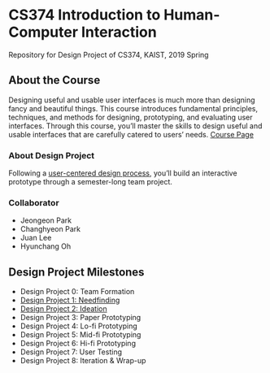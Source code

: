 # CS374 Introduction to Human-Computer Interaction
Repository for Design Project of CS374, KAIST, 2019 Spring 

## About the Course
Designing useful and usable user interfaces is much more than designing fancy and beautiful things. This course introduces fundamental principles, techniques, and methods for designing, prototyping, and evaluating user interfaces. Through this course, you’ll master the skills to design useful and usable interfaces that are carefully catered to users’ needs. [Course Page](https://www.kixlab.org/courses/cs374-spring-2019/index.html)

### About Design Project
Following a [user-centered design process](https://www.kixlab.org/courses/cs374-spring-2019/projects.html), you’ll build an interactive prototype through a semester-long team project.

### Collaborator
* Jeongeon Park
* Changhyeon Park
* Juan Lee
* Hyunchang Oh

## Design Project Milestones
* Design Project 0: Team Formation
* [Design Project 1: Needfinding](./documents/DP1/DP1_Needfinding.md)
* [Design Project 2: Ideation](./documents/DP2/DP2_Ideation.md)
* Design Project 3: Paper Prototyping
* Design Project 4: Lo-fi Prototyping
* Design Project 5: Mid-fi Prototyping
* Design Project 6: Hi-fi Prototyping
* Design Project 7: User Testing
* Design Project 8: Iteration & Wrap-up